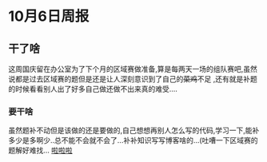 # 10月6日周报

## 干了啥
这周国庆留在办公室为了下个月的区域赛做准备,算是每两天一场的组队赛吧,虽然说都是过去区域赛的题但是还是让人深刻意识到了自己的~~菜鸡~~不足 ,还有就是补题的时候看看别人出了好多自己做还做不出来真的难受....

### 要干啥
虽然题补不动但是该做的还是要做的,自己想想再别人怎么写的代码,学习一下,能补多少是多啊少..总不能不会就不会了...补补知识写写博客啥的...(吐嘈一下区域赛的题解好难找...
 [啦啦啦](https://blog.csdn.net/qq_41886199) 
